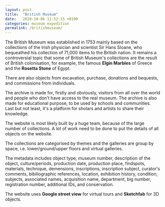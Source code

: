 ```yaml
---
layout: post
title:  "British Museum"
date:   2020-10-06 11:52:15 +0100
categories: museum expedition
permalink: /britishmuseum/
---
```


The British Museum was established in 1753 mainly based on the collections of the Irish physician and scientist Sir Hans Sloane, who bequeathed his collection of 71,000 items to the British nation. It remains a controversial topic that some of British Museum's collections are the result of British colonisation, for example, the famous **Elgin Marbles** of Greece and the **Rosetta Stone** of Egypt.

There are also objects from excavation, purchase, donations and bequests, and commissions from individuals.

The archive is made for, firstly and obviously, visitors from all over the world and people who don't have access to the real museum. The archive is also made for educational purpose, to be used by schools and communities. Last but not least, it's a platform for sholars and artists to share their knowledge.

The website is most likely built by a huge team, because of the large number of collections. A lot of work need to be done to put the details of all objects on the website.

The collections are categorised by themes and the galleries are group by space, i.e. lower/ground/upper floors and virtual galleries.

The metadata includes object type, museum number, description of the object, culture/periods, production date, production place, findspots, materials, technique, demensions, inscriptions, inscription subject, curator's comments, bibiliographic references, location, exhibition history, condition, subjects, associated names, acquisition name, department, big number, registration number, additional IDs, and conservation.

The website uses **Google street view** for virtual tours and **Sketchfab** for 3D objects.
